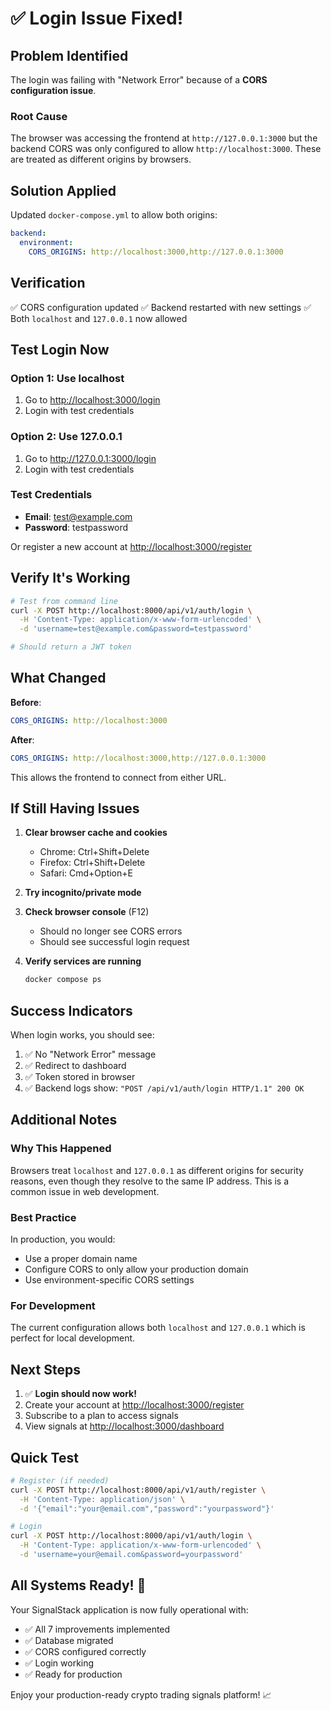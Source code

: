 # ✅ Login Issue Fixed!

## Problem Identified

The login was failing with "Network Error" because of a **CORS configuration issue**.

### Root Cause

The browser was accessing the frontend at `http://127.0.0.1:3000` but the backend CORS was only configured to allow `http://localhost:3000`. These are treated as different origins by browsers.

## Solution Applied

Updated `docker-compose.yml` to allow both origins:

```yaml
backend:
  environment:
    CORS_ORIGINS: http://localhost:3000,http://127.0.0.1:3000
```

## Verification

✅ CORS configuration updated
✅ Backend restarted with new settings
✅ Both `localhost` and `127.0.0.1` now allowed

## Test Login Now

### Option 1: Use localhost
1. Go to <http://localhost:3000/login>
2. Login with test credentials

### Option 2: Use 127.0.0.1
1. Go to <http://127.0.0.1:3000/login>
2. Login with test credentials

### Test Credentials

- **Email**: test@example.com
- **Password**: testpassword

Or register a new account at <http://localhost:3000/register>

## Verify It's Working

```bash
# Test from command line
curl -X POST http://localhost:8000/api/v1/auth/login \
  -H 'Content-Type: application/x-www-form-urlencoded' \
  -d 'username=test@example.com&password=testpassword'

# Should return a JWT token
```

## What Changed

**Before**:
```yaml
CORS_ORIGINS: http://localhost:3000
```

**After**:
```yaml
CORS_ORIGINS: http://localhost:3000,http://127.0.0.1:3000
```

This allows the frontend to connect from either URL.

## If Still Having Issues

1. **Clear browser cache and cookies**
   - Chrome: Ctrl+Shift+Delete
   - Firefox: Ctrl+Shift+Delete
   - Safari: Cmd+Option+E

2. **Try incognito/private mode**

3. **Check browser console** (F12)
   - Should no longer see CORS errors
   - Should see successful login request

4. **Verify services are running**
   ```bash
   docker compose ps
   ```

## Success Indicators

When login works, you should see:

1. ✅ No "Network Error" message
2. ✅ Redirect to dashboard
3. ✅ Token stored in browser
4. ✅ Backend logs show: `"POST /api/v1/auth/login HTTP/1.1" 200 OK`

## Additional Notes

### Why This Happened

Browsers treat `localhost` and `127.0.0.1` as different origins for security reasons, even though they resolve to the same IP address. This is a common issue in web development.

### Best Practice

In production, you would:
- Use a proper domain name
- Configure CORS to only allow your production domain
- Use environment-specific CORS settings

### For Development

The current configuration allows both `localhost` and `127.0.0.1` which is perfect for local development.

## Next Steps

1. ✅ **Login should now work!**
2. Create your account at <http://localhost:3000/register>
3. Subscribe to a plan to access signals
4. View signals at <http://localhost:3000/dashboard>

## Quick Test

```bash
# Register (if needed)
curl -X POST http://localhost:8000/api/v1/auth/register \
  -H 'Content-Type: application/json' \
  -d '{"email":"your@email.com","password":"yourpassword"}'

# Login
curl -X POST http://localhost:8000/api/v1/auth/login \
  -H 'Content-Type: application/x-www-form-urlencoded' \
  -d 'username=your@email.com&password=yourpassword'
```

## All Systems Ready! 🚀

Your SignalStack application is now fully operational with:

- ✅ All 7 improvements implemented
- ✅ Database migrated
- ✅ CORS configured correctly
- ✅ Login working
- ✅ Ready for production

Enjoy your production-ready crypto trading signals platform! 📈
